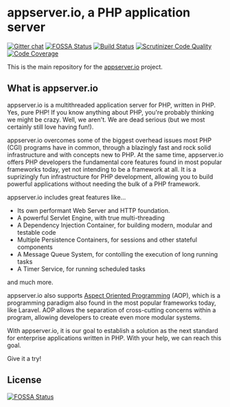 # appserver.io, a PHP application server

[![Gitter chat](https://badges.gitter.im/appserver-io/appserver.png)](https://gitter.im/appserver-io/appserver)
[![FOSSA Status](https://app.fossa.io/api/projects/git%2Bgithub.com%2Fappserver-io%2Fappserver.svg?type=shield)](https://app.fossa.io/projects/git%2Bgithub.com%2Fappserver-io%2Fappserver?ref=badge_shield)
 [![Build Status](https://img.shields.io/travis/appserver-io/appserver/master.svg?style=flat-square)](http://travis-ci.org/appserver-io/appserver)
 [![Scrutinizer Code Quality](https://img.shields.io/scrutinizer/g/appserver-io/appserver/master.svg?style=flat-square)](https://scrutinizer-ci.com/g/appserver-io/appserver/?branch=master)
 [![Code Coverage](https://img.shields.io/scrutinizer/coverage/g/appserver-io/appserver/master.svg?style=flat-square)](https://scrutinizer-ci.com/g/appserver-io/appserver/?branch=master)

This is the main repository for the [appserver.io](http://www.appserver.io/) project.

## What is appserver.io

appserver.io is a multithreaded application server for PHP, written in PHP. Yes, pure PHP! If you know anything about PHP, you're probably thinking we might be crazy. Well, we aren't. We are dead serious (but we most certainly still love having fun!).

appserver.io overcomes some of the biggest overhead issues most PHP (CGI) programs have in common, through a blazingly fast and rock solid infrastructure and with concepts new to PHP. At the same time, appserver.io offers PHP developers the fundamental core features found in most popular frameworks today, yet not intending to be a framework at all. It is a suprizingly fun infrastructure for PHP development, allowing you to build powerful applications without needing the bulk of a PHP framework.

appserver.io includes great features like...

 - Its own performant Web Server and HTTP foundation.
 - A powerful Servlet Engine, with true multi-threading
 - A Dependency Injection Container, for building modern, modular and testable code
 - Multiple Persistence Containers, for sessions and other stateful components
 - A Message Queue System, for contolling the execution of long running tasks
 - A Timer Service, for running scheduled tasks

and much more.

appserver.io also supports [Aspect Oriented Programming](http://en.wikipedia.org/wiki/Aspect-oriented_programming) (AOP), which is a programming paradigm also found in the most popular frameworks today, like Laravel. AOP allows the separation of cross-cutting concerns within a program, allowing developers to create even more modular systems.

With appserver.io, it is our goal to establish a solution as the next standard for enterprise applications written in PHP. With your help, we can reach this goal.

Give it a try!

## License
[![FOSSA Status](https://app.fossa.io/api/projects/git%2Bgithub.com%2Fappserver-io%2Fappserver.svg?type=large)](https://app.fossa.io/projects/git%2Bgithub.com%2Fappserver-io%2Fappserver?ref=badge_large)
